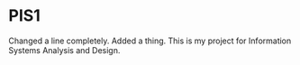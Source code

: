 # PIS1
Changed a line completely.
Added a thing. This is my project for Information Systems Analysis and Design.